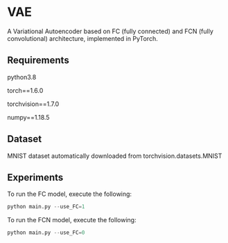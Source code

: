 # VAE
A Variational Autoencoder based on FC (fully connected) and FCN (fully convolutional) architecture, implemented in PyTorch.

## Requirements
python3.8

torch==1.6.0

torchvision==1.7.0

numpy==1.18.5


## Dataset
MNIST dataset automatically downloaded from torchvision.datasets.MNIST


## Experiments
  To run the FC model, execute the following:

```python
python main.py --use_FC=1 
```

To run the FCN model, execute the following:


```python
python main.py --use_FC=0
```
